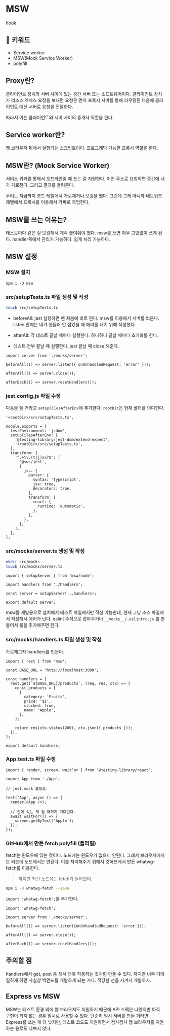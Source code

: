 # MSW

hook

## :whale2: 키워드

* Service worker
* MSW(Mock Service Worker)
* polyfill

## Proxy란?

클라이언트 장치와 서버 사이에 있는 중간 서버 또는 소프트웨어이다.
클라이언트 장치가 리소스 엑세스 요청을 보내면 요청은 먼저 프록시 서버를 통해 라우팅된 다음에 클라이언트 대신 서버로 요청을 전달한다.

따라서 이는 클라이언트와 서버 사이의 중개자 역할을 한다.

## Service worker란?

웹 브라우저 뒤에서 실행되는 스크립트이다. 프로그래밍 가능한 프록시 역할을 한다.

## MSW란? (Mock Service Worker)

서비스 워커를 통해서 오프라인일 때 쓰는 걸 지원한다.
어떤 주소로 요청하면 중간에 내가 가로챈다. 그리고 결과를 돌려준다.

우리는 지금까지 코드 레벨에서 가로채거나 모킹을 했다. 그런데 그게 아니라 네트워크 레벨에서 프록시를 이용해서 가짜로 목업한다.

## MSW를 쓰는 이유는?

테스트마다 같은 걸 모킹해서 계속 붙여줘야 했다.
msw를 쓰면 아무 고민없이 쓰게 된다. handler쪽에서 관리가 가능하다. 쉽게 처리 가능하다.

## MSW 설정

### MSW 설치

```tsx
npm i -D msw
```

### src/setupTests.ts 파일 생성 및 작성

```bash
touch src/setupTests.ts
```

* beforeAll: jest 실행하면 맨 처음에 바로 된다.
msw를 이용해서 서버를 띄운다.
listen 안에는 내가 핸들러 안 잡았을 때 에러를 내기 위해 작성했다.

* afterAll: 각 테스트 끝날 때마다 실행한다.
하나하나 끝날 때마다 초기화를 한다.

* 테스트 전부 끝날 때 실행한다.
jest 끝날 때 close 해준다.

```tsx
import server from './mocks/server';

beforeAll(() => server.listen({ onUnhandledRequest: 'error' }));

afterAll(() => server.close());

afterEach(() => server.resetHandlers());
```

### jest.config.js 파일 수정

다음을 쓸 거라고 `setupFilesAfterEnv`에 추가한다. `rootDir`은 현재 폴더를 의미한다.

```tsx
'<rootDir>/src/setupTests.ts',
```

```tsx
module.exports = {
  testEnvironment: 'jsdom',
  setupFilesAfterEnv: [
    '@testing-library/jest-dom/extend-expect',
    '<rootDir>/src/setupTests.ts',
  ],
  transform: {
    '^.+\\.(t|j)sx?$': [
      '@swc/jest',
      {
        jsc: {
          parser: {
            syntax: 'typescript',
            jsx: true,
            decorators: true,
          },
          transform: {
            react: {
              runtime: 'automatic',
            },
          },
        },
      },
    ],
  },
};
```

### src/mocks/server.ts 생성 및 작성

```bash
mkdir src/mocks
touch src/mocks/server.ts
```

```tsx
import { setupServer } from 'msw/node';

import handlers from './handlers';

const server = setupServer(...handlers);

export default server;
```

msw를 개발용으로 설치해서 테스트 파일에서만 작성 가능한데, 현재 그냥 소스 파일에서 작성해서 에러가 난다.
eslint 주석으로 잡아주거나 `__mocks__/.eslintrc.js` 를 만들어서 룰을 추가해주면 된다.

### src/mocks/handlers.ts 파일 생성 및 작성

가로채고자 handlers를 만든다.

```tsx
import { rest } from 'msw';

const BASE_URL = 'http://localhost:3000';

const handlers = [
  rest.get(`${BASE_URL}/products`, (req, res, ctx) => {
    const products = [
      {
        category: 'Fruits',
        price: '$1',
        stocked: true,
        name: 'Apple',
      },
    ];

    return res(ctx.status(200), ctx.json({ products }));
  }),
];

export default handlers;
```

### App.test.ts 파일 수정

```tsx
import { render, screen, waitFor } from '@testing-library/react';

import App from './App';

// jest.mock 불필요.

test('App', async () => {
  render(<App />);

  // 안에 있는 게 될 때까지 기다린다.
  await waitFor(() => {
    screen.getByText('Apple');
  });
});
```

### GitHub에서 만든 fetch polyfill (폴리필)

fetch는 윈도우에 있는 것이다. 노드에는 윈도우가 없으니 안된다.
그래서 브라우저에서는 되는데 노드에서는 안된다.
이를 처리해주기 위해서 깃허브에서 만든 whatwg-fetch를 이용한다.

> 하지만 최신 노드에는 fetch가 들어왔다.

```bash
npm i -D whatwg-fetch --save
```

`import 'whatwg-fetch';`을 추가한다.

```tsx
import 'whatwg-fetch';

import server from './mocks/server';

beforeAll(() => server.listen({onUnhandledRequest: 'error'}));

afterAll(() => server.close());

afterEach(() => server.resetHandlers());
```

## 주의할 점

handlers에서 get, post 등 해서 더욱 작동하는 것처럼 만들 수 있다.
하지만 너무 디테일하게 하면 사실상 백엔드를 개발하게 되는 거다.
적당한 선을 시켜서 개발하자.

## Express vs MSW

MSW는 테스트 환경 외에 웹 브라우저도 지원하기 때문에 API 스펙은 나왔지만 아직 구현이 되지 않는 경우 임시로 사용할 수 있다.
단순히 임시 서버를 만들 거라면 Express를 쓰는 게 더 낫지만, 테스트 코드도 지원하면서 겸사겸사 웹 브라우저를 지원하는 용로도 나쁘지 않다.
